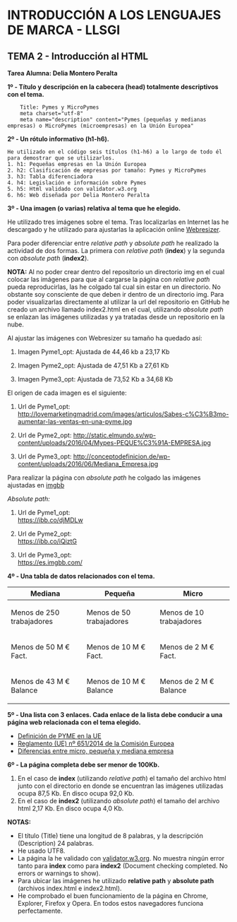# INTRODUCCIÓN A LOS LENGUAJES DE MARCA - LLSGI
## TEMA 2 - Introducción al HTML
**Tarea**
**Alumna: Delia Montero Peralta**

**1º - Título y descripción en la cabecera (head) totalmente descriptivos con el tema.**

		Title: Pymes y MicroPymes
		meta charset="utf-8"
		meta name="description" content="Pymes (pequeñas y medianas empresas) o MicroPymes (microempresas) en la Unión Europea"
	

**2º - Un rótulo informativo (h1-h6).**

	He utilizado en el código seis títulos (h1-h6) a lo largo de todo él para demostrar que se utilizarlos.
	1. h1: Pequeñas empresas en la Unión Europea
	2. h2: Clasificación de empresas por tamaño: Pymes y MicroPymes
	3. h3: Tabla diferenciadora
	4. h4: Legislación e información sobre Pymes	
	5. h5: Html validado con validator.w3.org
	6. h6: Web diseñada por Delia Montero Peralta

**3º - Una imagen (o varias) relativa al tema que he elegido.**

He utilizado tres imágenes sobre el tema. Tras localizarlas en Internet las he descargado y he utilizado para ajustarlas la aplicación online [Webresizer]( http://webresizer.com/resizer).

Para poder diferenciar entre *relative path* y *absolute path* he realizado la actividad de dos formas. La primera con *relative path* (**index**) y la segunda con *absolute path* (**index2**).

**NOTA:**
Al no poder crear dentro del repositorio un directorio img en el cual colocar las imágenes para que al cargarse la página con *relative path* pueda reproducirlas, las he colgado tal cual sin estar en un directorio. No obstante soy consciente de que deben ir dentro de un directorio img. Para poder visualizarlas directamente al utilizar la url del repositorio en GitHub he creado un archivo llamado index2.html en el cual, utilizando *absolute path* se enlazan las imágenes utilizadas y ya tratadas desde un repositorio en la nube.

Al ajustar las imágenes con Webresizer su tamaño ha quedado así:

1. Imagen Pyme1_opt: Ajustada de 44,46 kb a 23,17 Kb

2. Imagen Pyme2_opt: Ajustada de 47,51 Kb a 27,61 Kb

3. Imagen Pyme3_opt: Ajustada de 73,52 Kb a 34,68 Kb


El origen de cada imagen es el siguiente:

1. Url de Pyme1_opt:
http://lovemarketingmadrid.com/images/articulos/Sabes-c%C3%B3mo-aumentar-las-ventas-en-una-pyme.jpg

2. Url de Pyme2_opt: 
http://static.elmundo.sv/wp-content/uploads/2016/04/Mypes-PEQUE%C3%91A-EMPRESA.jpg

3. Url de Pyme3_opt:
http://conceptodefinicion.de/wp-content/uploads/2016/06/Mediana_Empresa.jpg

Para realizar la página con *absolute path* he colgado las imágenes ajustadas en [imgbb](https://es.imgbb.com)

*Absolute path:*

1. Url de Pyme1_opt:  
https://ibb.co/djMDLw

2. Url de Pyme2_opt:  
https://ibb.co/iQiztG

3. Url de Pyme3_opt:  
https://es.imgbb.com/

**4º - Una tabla de datos relacionados con el tema.**
<table id="tipos">
			<thead>
				<tr>
					<th>Mediana</th>
					<th>Pequeña</th>
					<th>Micro</th>
				</tr>
			</thead>
			<tbody>
						<tr>
					<td><p>Menos de 250 trabajadores</p></td>
					<td><p>Menos de 50 trabajadores</p></td>
					<td><p>Menos de 10 trabajadores</p></td>
				</tr>
				<tr>
					<td><p>Menos de  50 M € Fact.</p></td>
					<td><p>Menos de  10 M €  Fact.</p></td>
					<td><p>Menos de  2 M €  Fact.</p></td>
				</tr>
				<tr>
					<td><p>Menos de  43 M €  Balance</p></td>
					<td><p>Menos de  10 M €  Balance</p></td>
					<td><p>Menos de  2 M €  Balance</p></td>
				</tr>
			</tbody>
		</table>

**5º - Una lista con 3 enlaces. Cada enlace de la lista debe conducir a una página web relacionada con el tema elegido.**
		<ul>
 			 <li>
				<a href="http://www.ipyme.org/es-ES/UnionEuropea/UnionEuropea/PoliticaEuropea/Marco/Paginas/NuevaDefinicionPYME.aspx" target="_blank">Definición de PYME en la UE</a>
			</li>
			<li>
				<a href="http://www.boe.es/buscar/doc.php?id=DOUE-L-2014-81403" target="_blank">Reglamento (UE) nº 651/2014 de la Comisión Europea</a>
			</li>
			<li>
				<a href="https://cincodias.elpais.com/cincodias/2016/08/02/pyme/1470120203_791862.html" target="_blank">Diferencias entre micro, pequeña y mediana empresa</a>
			</li>
</ul>

**6º - La página completa debe ser menor de 100Kb.**

1. En el caso de **index** (utilizando *relative path*) el tamaño del archivo html junto con el directorio en donde se encuentran las imágenes utilizadas ocupa 87,5 Kb. En disco ocupa 92,0 Kb.
2. En el caso  de **index2** (utilizando *absolute path*) el tamaño del archivo html 2,17 Kb. En disco ocupa 4,0 Kb.

**NOTAS:**

- El título (Title) tiene una longitud de 8 palabras, y la descripción (Description) 24 palabras.
- He usado UTF8.
- La página la he validado con [validator.w3.org](https://validator.w3.org/). No muestra ningún error tanto para **index** como para **index2** (Document checking completed. No errors or warnings to show).
- Para ubicar las imágenes he utilizado **relative path** y **absolute path** (archivos index.html e index2.html).
- He comprobado el buen funcionamiento de la página en Chrome, Explorer, Firefox y Opera. En todos estos navegadores funciona perfectamente.
